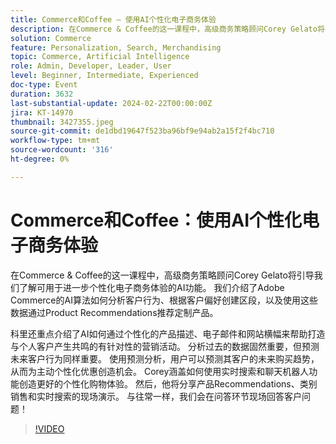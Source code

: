 ```yaml
---
title: Commerce和Coffee — 使用AI个性化电子商务体验
description: 在Commerce & Coffee的这一课程中，高级商务策略顾问Corey Gelato将引导我们了解可用于进一步个性化电子商务体验的AI功能。 我们介绍了Adobe Commerce的AI算法如何分析客户行为、根据客户偏好创建区段，以及使用这些数据通过Product Recommendations推荐定制产品。 科里还重点介绍了AI如何通过个性化的产品描述、电子邮件和网站横幅来帮助打造与个人客户产生共鸣的有针对性的营销活动。 分析过去的数据固然重要，但预测未来客户行为同样重要。 使用预测分析，用户可以预测其客户的未来购买趋势，从而为主动个性化优惠创造机会。 Corey涵盖如何使用实时搜索和聊天机器人功能创造更好的个性化购物体验。 然后，他将分享产品Recommendations、类别销售和实时搜索的现场演示。 与往常一样，我们会在问答环节现场回答客户问题！
solution: Commerce
feature: Personalization, Search, Merchandising
topic: Commerce, Artificial Intelligence
role: Admin, Developer, Leader, User
level: Beginner, Intermediate, Experienced
doc-type: Event
duration: 3632
last-substantial-update: 2024-02-22T00:00:00Z
jira: KT-14970
thumbnail: 3427355.jpeg
source-git-commit: de1dbd19647f523ba96bf9e94ab2a15f2f4bc710
workflow-type: tm+mt
source-wordcount: '316'
ht-degree: 0%

---
```



# Commerce和Coffee：使用AI个性化电子商务体验

在Commerce &amp; Coffee的这一课程中，高级商务策略顾问Corey Gelato将引导我们了解可用于进一步个性化电子商务体验的AI功能。 我们介绍了Adobe Commerce的AI算法如何分析客户行为、根据客户偏好创建区段，以及使用这些数据通过Product Recommendations推荐定制产品。

科里还重点介绍了AI如何通过个性化的产品描述、电子邮件和网站横幅来帮助打造与个人客户产生共鸣的有针对性的营销活动。 分析过去的数据固然重要，但预测未来客户行为同样重要。 使用预测分析，用户可以预测其客户的未来购买趋势，从而为主动个性化优惠创造机会。 Corey涵盖如何使用实时搜索和聊天机器人功能创造更好的个性化购物体验。 然后，他将分享产品Recommendations、类别销售和实时搜索的现场演示。 与往常一样，我们会在问答环节现场回答客户问题！

>[!VIDEO](https://video.tv.adobe.com/v/3427493/?learn=on)
